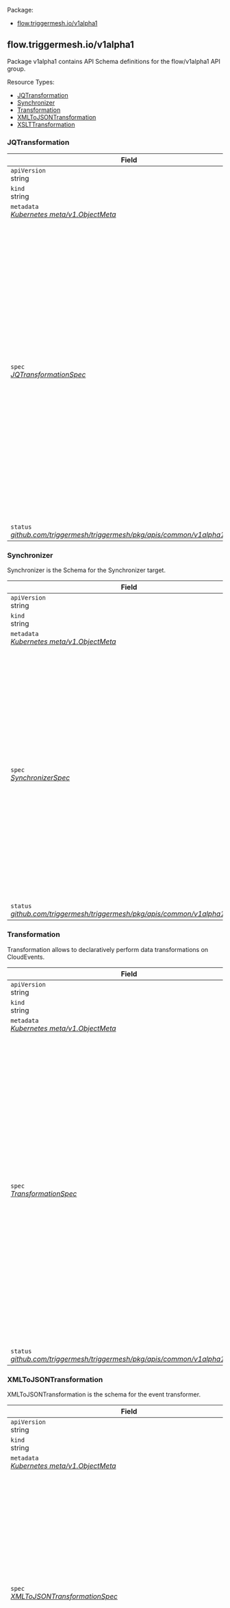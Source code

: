 <style>
.bs-sidebar {
display: none;
}
</style>
<p>Package:</p>
<ul>
<li>
<a href="#flow.triggermesh.io%2fv1alpha1">flow.triggermesh.io/v1alpha1</a>
</li>
</ul>
<h2 id="flow.triggermesh.io/v1alpha1">flow.triggermesh.io/v1alpha1</h2>
<p>
<p>Package v1alpha1 contains API Schema definitions for the flow/v1alpha1 API group.</p>
</p>
Resource Types:
<ul><li>
<a href="#flow.triggermesh.io/v1alpha1.JQTransformation">JQTransformation</a>
</li><li>
<a href="#flow.triggermesh.io/v1alpha1.Synchronizer">Synchronizer</a>
</li><li>
<a href="#flow.triggermesh.io/v1alpha1.Transformation">Transformation</a>
</li><li>
<a href="#flow.triggermesh.io/v1alpha1.XMLToJSONTransformation">XMLToJSONTransformation</a>
</li><li>
<a href="#flow.triggermesh.io/v1alpha1.XSLTTransformation">XSLTTransformation</a>
</li></ul>
<h3 id="flow.triggermesh.io/v1alpha1.JQTransformation">JQTransformation
</h3>
<p>
</p>
<table>
<thead>
<tr>
<th>Field</th>
<th>Description</th>
</tr>
</thead>
<tbody>
<tr>
<td>
<code>apiVersion</code></br>
string</td>
<td>
<code>
flow.triggermesh.io/v1alpha1
</code>
</td>
</tr>
<tr>
<td>
<code>kind</code></br>
string
</td>
<td><code>JQTransformation</code></td>
</tr>
<tr>
<td>
<code>metadata</code></br>
<em>
<a href="https://kubernetes.io/docs/reference/generated/kubernetes-api/v1.18/#objectmeta-v1-meta">
Kubernetes meta/v1.ObjectMeta
</a>
</em>
</td>
<td>
<em>(Optional)</em>
Refer to the Kubernetes API documentation for the fields of the
<code>metadata</code> field.
</td>
</tr>
<tr>
<td>
<code>spec</code></br>
<em>
<a href="#flow.triggermesh.io/v1alpha1.JQTransformationSpec">
JQTransformationSpec
</a>
</em>
</td>
<td>
<br/>
<br/>
<table>
<tr>
<td>
<code>query</code></br>
<em>
string
</em>
</td>
<td>
<p>The query that gets passed to the JQ library</p>
</td>
</tr>
<tr>
<td>
<code>eventOptions</code></br>
<em>
<a href="#flow.triggermesh.io/v1alpha1.EventOptions">
EventOptions
</a>
</em>
</td>
<td>
<p>EventOptions for targets</p>
</td>
</tr>
<tr>
<td>
<code>SourceSpec</code></br>
<em>
<a href="https://pkg.go.dev/knative.dev/pkg/apis/duck/v1#SourceSpec">
knative.dev/pkg/apis/duck/v1.SourceSpec
</a>
</em>
</td>
<td>
<p>
(Members of <code>SourceSpec</code> are embedded into this type.)
</p>
<p>Support sending to an event sink instead of replying.</p>
</td>
</tr>
<tr>
<td>
<code>adapterOverrides</code></br>
<em>
<a href="https://pkg.go.dev/github.com/triggermesh/triggermesh/pkg/apis/common/v1alpha1#AdapterOverrides">
github.com/triggermesh/triggermesh/pkg/apis/common/v1alpha1.AdapterOverrides
</a>
</em>
</td>
<td>
<em>(Optional)</em>
<p>Adapter spec overrides parameters.</p>
</td>
</tr>
</table>
</td>
</tr>
<tr>
<td>
<code>status</code></br>
<em>
<a href="https://pkg.go.dev/github.com/triggermesh/triggermesh/pkg/apis/common/v1alpha1#Status">
github.com/triggermesh/triggermesh/pkg/apis/common/v1alpha1.Status
</a>
</em>
</td>
<td>
</td>
</tr>
</tbody>
</table>
<h3 id="flow.triggermesh.io/v1alpha1.Synchronizer">Synchronizer
</h3>
<p>
<p>Synchronizer is the Schema for the Synchronizer target.</p>
</p>
<table>
<thead>
<tr>
<th>Field</th>
<th>Description</th>
</tr>
</thead>
<tbody>
<tr>
<td>
<code>apiVersion</code></br>
string</td>
<td>
<code>
flow.triggermesh.io/v1alpha1
</code>
</td>
</tr>
<tr>
<td>
<code>kind</code></br>
string
</td>
<td><code>Synchronizer</code></td>
</tr>
<tr>
<td>
<code>metadata</code></br>
<em>
<a href="https://kubernetes.io/docs/reference/generated/kubernetes-api/v1.18/#objectmeta-v1-meta">
Kubernetes meta/v1.ObjectMeta
</a>
</em>
</td>
<td>
Refer to the Kubernetes API documentation for the fields of the
<code>metadata</code> field.
</td>
</tr>
<tr>
<td>
<code>spec</code></br>
<em>
<a href="#flow.triggermesh.io/v1alpha1.SynchronizerSpec">
SynchronizerSpec
</a>
</em>
</td>
<td>
<br/>
<br/>
<table>
<tr>
<td>
<code>correlationKey</code></br>
<em>
<a href="#flow.triggermesh.io/v1alpha1.Correlation">
Correlation
</a>
</em>
</td>
<td>
</td>
</tr>
<tr>
<td>
<code>response</code></br>
<em>
<a href="#flow.triggermesh.io/v1alpha1.Response">
Response
</a>
</em>
</td>
<td>
</td>
</tr>
<tr>
<td>
<code>SourceSpec</code></br>
<em>
<a href="https://pkg.go.dev/knative.dev/pkg/apis/duck/v1#SourceSpec">
knative.dev/pkg/apis/duck/v1.SourceSpec
</a>
</em>
</td>
<td>
<p>
(Members of <code>SourceSpec</code> are embedded into this type.)
</p>
<p>Support sending to an event sink instead of replying.</p>
</td>
</tr>
<tr>
<td>
<code>adapterOverrides</code></br>
<em>
<a href="https://pkg.go.dev/github.com/triggermesh/triggermesh/pkg/apis/common/v1alpha1#AdapterOverrides">
github.com/triggermesh/triggermesh/pkg/apis/common/v1alpha1.AdapterOverrides
</a>
</em>
</td>
<td>
<em>(Optional)</em>
<p>Adapter spec overrides parameters.</p>
</td>
</tr>
</table>
</td>
</tr>
<tr>
<td>
<code>status</code></br>
<em>
<a href="https://pkg.go.dev/github.com/triggermesh/triggermesh/pkg/apis/common/v1alpha1#Status">
github.com/triggermesh/triggermesh/pkg/apis/common/v1alpha1.Status
</a>
</em>
</td>
<td>
</td>
</tr>
</tbody>
</table>
<h3 id="flow.triggermesh.io/v1alpha1.Transformation">Transformation
</h3>
<p>
<p>Transformation allows to declaratively perform data transformations on CloudEvents.</p>
</p>
<table>
<thead>
<tr>
<th>Field</th>
<th>Description</th>
</tr>
</thead>
<tbody>
<tr>
<td>
<code>apiVersion</code></br>
string</td>
<td>
<code>
flow.triggermesh.io/v1alpha1
</code>
</td>
</tr>
<tr>
<td>
<code>kind</code></br>
string
</td>
<td><code>Transformation</code></td>
</tr>
<tr>
<td>
<code>metadata</code></br>
<em>
<a href="https://kubernetes.io/docs/reference/generated/kubernetes-api/v1.18/#objectmeta-v1-meta">
Kubernetes meta/v1.ObjectMeta
</a>
</em>
</td>
<td>
Refer to the Kubernetes API documentation for the fields of the
<code>metadata</code> field.
</td>
</tr>
<tr>
<td>
<code>spec</code></br>
<em>
<a href="#flow.triggermesh.io/v1alpha1.TransformationSpec">
TransformationSpec
</a>
</em>
</td>
<td>
<br/>
<br/>
<table>
<tr>
<td>
<code>context</code></br>
<em>
<a href="#flow.triggermesh.io/v1alpha1.Transform">
[]Transform
</a>
</em>
</td>
<td>
<p>Context contains Transformations that must be applied on CE Context</p>
</td>
</tr>
<tr>
<td>
<code>data</code></br>
<em>
<a href="#flow.triggermesh.io/v1alpha1.Transform">
[]Transform
</a>
</em>
</td>
<td>
<p>Data contains Transformations that must be applied on CE Data</p>
</td>
</tr>
<tr>
<td>
<code>SourceSpec</code></br>
<em>
<a href="https://pkg.go.dev/knative.dev/pkg/apis/duck/v1#SourceSpec">
knative.dev/pkg/apis/duck/v1.SourceSpec
</a>
</em>
</td>
<td>
<p>
(Members of <code>SourceSpec</code> are embedded into this type.)
</p>
<p>Support sending to an event sink instead of replying.</p>
</td>
</tr>
<tr>
<td>
<code>adapterOverrides</code></br>
<em>
<a href="https://pkg.go.dev/github.com/triggermesh/triggermesh/pkg/apis/common/v1alpha1#AdapterOverrides">
github.com/triggermesh/triggermesh/pkg/apis/common/v1alpha1.AdapterOverrides
</a>
</em>
</td>
<td>
<em>(Optional)</em>
<p>Adapter spec overrides parameters.</p>
</td>
</tr>
</table>
</td>
</tr>
<tr>
<td>
<code>status</code></br>
<em>
<a href="https://pkg.go.dev/github.com/triggermesh/triggermesh/pkg/apis/common/v1alpha1#Status">
github.com/triggermesh/triggermesh/pkg/apis/common/v1alpha1.Status
</a>
</em>
</td>
<td>
</td>
</tr>
</tbody>
</table>
<h3 id="flow.triggermesh.io/v1alpha1.XMLToJSONTransformation">XMLToJSONTransformation
</h3>
<p>
<p>XMLToJSONTransformation is the schema for the event transformer.</p>
</p>
<table>
<thead>
<tr>
<th>Field</th>
<th>Description</th>
</tr>
</thead>
<tbody>
<tr>
<td>
<code>apiVersion</code></br>
string</td>
<td>
<code>
flow.triggermesh.io/v1alpha1
</code>
</td>
</tr>
<tr>
<td>
<code>kind</code></br>
string
</td>
<td><code>XMLToJSONTransformation</code></td>
</tr>
<tr>
<td>
<code>metadata</code></br>
<em>
<a href="https://kubernetes.io/docs/reference/generated/kubernetes-api/v1.18/#objectmeta-v1-meta">
Kubernetes meta/v1.ObjectMeta
</a>
</em>
</td>
<td>
Refer to the Kubernetes API documentation for the fields of the
<code>metadata</code> field.
</td>
</tr>
<tr>
<td>
<code>spec</code></br>
<em>
<a href="#flow.triggermesh.io/v1alpha1.XMLToJSONTransformationSpec">
XMLToJSONTransformationSpec
</a>
</em>
</td>
<td>
<br/>
<br/>
<table>
<tr>
<td>
<code>eventOptions</code></br>
<em>
<a href="#flow.triggermesh.io/v1alpha1.EventOptions">
EventOptions
</a>
</em>
</td>
<td>
<p>EventOptions for targets</p>
</td>
</tr>
<tr>
<td>
<code>SourceSpec</code></br>
<em>
<a href="https://pkg.go.dev/knative.dev/pkg/apis/duck/v1#SourceSpec">
knative.dev/pkg/apis/duck/v1.SourceSpec
</a>
</em>
</td>
<td>
<p>
(Members of <code>SourceSpec</code> are embedded into this type.)
</p>
<p>Support sending to an event sink instead of replying.</p>
</td>
</tr>
<tr>
<td>
<code>adapterOverrides</code></br>
<em>
<a href="https://pkg.go.dev/github.com/triggermesh/triggermesh/pkg/apis/common/v1alpha1#AdapterOverrides">
github.com/triggermesh/triggermesh/pkg/apis/common/v1alpha1.AdapterOverrides
</a>
</em>
</td>
<td>
<em>(Optional)</em>
<p>Adapter spec overrides parameters.</p>
</td>
</tr>
</table>
</td>
</tr>
<tr>
<td>
<code>status</code></br>
<em>
<a href="https://pkg.go.dev/github.com/triggermesh/triggermesh/pkg/apis/common/v1alpha1#Status">
github.com/triggermesh/triggermesh/pkg/apis/common/v1alpha1.Status
</a>
</em>
</td>
<td>
</td>
</tr>
</tbody>
</table>
<h3 id="flow.triggermesh.io/v1alpha1.XSLTTransformation">XSLTTransformation
</h3>
<p>
<p>XSLTTransformation is the Schema for an XSLT transformation target.</p>
</p>
<table>
<thead>
<tr>
<th>Field</th>
<th>Description</th>
</tr>
</thead>
<tbody>
<tr>
<td>
<code>apiVersion</code></br>
string</td>
<td>
<code>
flow.triggermesh.io/v1alpha1
</code>
</td>
</tr>
<tr>
<td>
<code>kind</code></br>
string
</td>
<td><code>XSLTTransformation</code></td>
</tr>
<tr>
<td>
<code>metadata</code></br>
<em>
<a href="https://kubernetes.io/docs/reference/generated/kubernetes-api/v1.18/#objectmeta-v1-meta">
Kubernetes meta/v1.ObjectMeta
</a>
</em>
</td>
<td>
Refer to the Kubernetes API documentation for the fields of the
<code>metadata</code> field.
</td>
</tr>
<tr>
<td>
<code>spec</code></br>
<em>
<a href="#flow.triggermesh.io/v1alpha1.XSLTTransformationSpec">
XSLTTransformationSpec
</a>
</em>
</td>
<td>
<br/>
<br/>
<table>
<tr>
<td>
<code>xslt</code></br>
<em>
<a href="#flow.triggermesh.io/v1alpha1.ValueFromField">
ValueFromField
</a>
</em>
</td>
<td>
<em>(Optional)</em>
<p>XSLT document that will be used by default for transformation.
Can be omited if the XSLT is informed at each event.</p>
</td>
</tr>
<tr>
<td>
<code>allowPerEventXSLT</code></br>
<em>
bool
</em>
</td>
<td>
<em>(Optional)</em>
<p>Whether the default XSLT can be overriden at each event</p>
</td>
</tr>
<tr>
<td>
<code>SourceSpec</code></br>
<em>
<a href="https://pkg.go.dev/knative.dev/pkg/apis/duck/v1#SourceSpec">
knative.dev/pkg/apis/duck/v1.SourceSpec
</a>
</em>
</td>
<td>
<p>
(Members of <code>SourceSpec</code> are embedded into this type.)
</p>
<p>Support sending to an event sink instead of replying.</p>
</td>
</tr>
<tr>
<td>
<code>adapterOverrides</code></br>
<em>
<a href="https://pkg.go.dev/github.com/triggermesh/triggermesh/pkg/apis/common/v1alpha1#AdapterOverrides">
github.com/triggermesh/triggermesh/pkg/apis/common/v1alpha1.AdapterOverrides
</a>
</em>
</td>
<td>
<em>(Optional)</em>
<p>Adapter spec overrides parameters.</p>
</td>
</tr>
</table>
</td>
</tr>
<tr>
<td>
<code>status</code></br>
<em>
<a href="https://pkg.go.dev/github.com/triggermesh/triggermesh/pkg/apis/common/v1alpha1#Status">
github.com/triggermesh/triggermesh/pkg/apis/common/v1alpha1.Status
</a>
</em>
</td>
<td>
</td>
</tr>
</tbody>
</table>
<h3 id="flow.triggermesh.io/v1alpha1.Correlation">Correlation
</h3>
<p>
(<em>Appears on:</em>
<a href="#flow.triggermesh.io/v1alpha1.SynchronizerSpec">SynchronizerSpec</a>)
</p>
<p>
<p>Correlation holds the request-response matching parameters.</p>
</p>
<table>
<thead>
<tr>
<th>Field</th>
<th>Description</th>
</tr>
</thead>
<tbody>
<tr>
<td>
<code>attribute</code></br>
<em>
string
</em>
</td>
<td>
</td>
</tr>
<tr>
<td>
<code>length</code></br>
<em>
int
</em>
</td>
<td>
</td>
</tr>
</tbody>
</table>
<h3 id="flow.triggermesh.io/v1alpha1.EventOptions">EventOptions
</h3>
<p>
(<em>Appears on:</em>
<a href="#flow.triggermesh.io/v1alpha1.JQTransformationSpec">JQTransformationSpec</a>, 
<a href="#flow.triggermesh.io/v1alpha1.XMLToJSONTransformationSpec">XMLToJSONTransformationSpec</a>)
</p>
<p>
<p>EventOptions modifies CloudEvents management at Targets.</p>
</p>
<table>
<thead>
<tr>
<th>Field</th>
<th>Description</th>
</tr>
</thead>
<tbody>
<tr>
<td>
<code>payloadPolicy</code></br>
<em>
github.com/triggermesh/triggermesh/pkg/targets/adapter/cloudevents.PayloadPolicy
</em>
</td>
<td>
<em>(Optional)</em>
<p>PayloadPolicy indicates if replies from the target should include
a payload if available. Possible values are:</p>
<ul>
<li>always: will return a with the reply payload if avaliable.</li>
<li>errors: will only reply with payload in case of an error.</li>
<li>never: will not reply with payload.</li>
</ul>
</td>
</tr>
</tbody>
</table>
<h3 id="flow.triggermesh.io/v1alpha1.JQTransformationSpec">JQTransformationSpec
</h3>
<p>
(<em>Appears on:</em>
<a href="#flow.triggermesh.io/v1alpha1.JQTransformation">JQTransformation</a>)
</p>
<p>
<p>JQTransformationSpec defines the desired state of the component.</p>
</p>
<table>
<thead>
<tr>
<th>Field</th>
<th>Description</th>
</tr>
</thead>
<tbody>
<tr>
<td>
<code>query</code></br>
<em>
string
</em>
</td>
<td>
<p>The query that gets passed to the JQ library</p>
</td>
</tr>
<tr>
<td>
<code>eventOptions</code></br>
<em>
<a href="#flow.triggermesh.io/v1alpha1.EventOptions">
EventOptions
</a>
</em>
</td>
<td>
<p>EventOptions for targets</p>
</td>
</tr>
<tr>
<td>
<code>SourceSpec</code></br>
<em>
<a href="https://pkg.go.dev/knative.dev/pkg/apis/duck/v1#SourceSpec">
knative.dev/pkg/apis/duck/v1.SourceSpec
</a>
</em>
</td>
<td>
<p>
(Members of <code>SourceSpec</code> are embedded into this type.)
</p>
<p>Support sending to an event sink instead of replying.</p>
</td>
</tr>
<tr>
<td>
<code>adapterOverrides</code></br>
<em>
<a href="https://pkg.go.dev/github.com/triggermesh/triggermesh/pkg/apis/common/v1alpha1#AdapterOverrides">
github.com/triggermesh/triggermesh/pkg/apis/common/v1alpha1.AdapterOverrides
</a>
</em>
</td>
<td>
<em>(Optional)</em>
<p>Adapter spec overrides parameters.</p>
</td>
</tr>
</tbody>
</table>
<h3 id="flow.triggermesh.io/v1alpha1.Path">Path
</h3>
<p>
(<em>Appears on:</em>
<a href="#flow.triggermesh.io/v1alpha1.Transform">Transform</a>)
</p>
<p>
<p>Path is a key-value pair that represents JSON object path</p>
</p>
<table>
<thead>
<tr>
<th>Field</th>
<th>Description</th>
</tr>
</thead>
<tbody>
<tr>
<td>
<code>key</code></br>
<em>
string
</em>
</td>
<td>
</td>
</tr>
<tr>
<td>
<code>value</code></br>
<em>
string
</em>
</td>
<td>
</td>
</tr>
<tr>
<td>
<code>separator</code></br>
<em>
string
</em>
</td>
<td>
</td>
</tr>
</tbody>
</table>
<h3 id="flow.triggermesh.io/v1alpha1.Response">Response
</h3>
<p>
(<em>Appears on:</em>
<a href="#flow.triggermesh.io/v1alpha1.SynchronizerSpec">SynchronizerSpec</a>)
</p>
<p>
<p>Response defines the response handling configuration.</p>
</p>
<table>
<thead>
<tr>
<th>Field</th>
<th>Description</th>
</tr>
</thead>
<tbody>
<tr>
<td>
<code>timeout</code></br>
<em>
<a href="https://pkg.go.dev/github.com/triggermesh/triggermesh/pkg/apis#Duration">
github.com/triggermesh/triggermesh/pkg/apis.Duration
</a>
</em>
</td>
<td>
</td>
</tr>
</tbody>
</table>
<h3 id="flow.triggermesh.io/v1alpha1.SynchronizerSpec">SynchronizerSpec
</h3>
<p>
(<em>Appears on:</em>
<a href="#flow.triggermesh.io/v1alpha1.Synchronizer">Synchronizer</a>)
</p>
<p>
<p>SynchronizerSpec defines the desired state of the component.</p>
</p>
<table>
<thead>
<tr>
<th>Field</th>
<th>Description</th>
</tr>
</thead>
<tbody>
<tr>
<td>
<code>correlationKey</code></br>
<em>
<a href="#flow.triggermesh.io/v1alpha1.Correlation">
Correlation
</a>
</em>
</td>
<td>
</td>
</tr>
<tr>
<td>
<code>response</code></br>
<em>
<a href="#flow.triggermesh.io/v1alpha1.Response">
Response
</a>
</em>
</td>
<td>
</td>
</tr>
<tr>
<td>
<code>SourceSpec</code></br>
<em>
<a href="https://pkg.go.dev/knative.dev/pkg/apis/duck/v1#SourceSpec">
knative.dev/pkg/apis/duck/v1.SourceSpec
</a>
</em>
</td>
<td>
<p>
(Members of <code>SourceSpec</code> are embedded into this type.)
</p>
<p>Support sending to an event sink instead of replying.</p>
</td>
</tr>
<tr>
<td>
<code>adapterOverrides</code></br>
<em>
<a href="https://pkg.go.dev/github.com/triggermesh/triggermesh/pkg/apis/common/v1alpha1#AdapterOverrides">
github.com/triggermesh/triggermesh/pkg/apis/common/v1alpha1.AdapterOverrides
</a>
</em>
</td>
<td>
<em>(Optional)</em>
<p>Adapter spec overrides parameters.</p>
</td>
</tr>
</tbody>
</table>
<h3 id="flow.triggermesh.io/v1alpha1.Transform">Transform
</h3>
<p>
(<em>Appears on:</em>
<a href="#flow.triggermesh.io/v1alpha1.TransformationSpec">TransformationSpec</a>)
</p>
<p>
<p>Transform describes transformation schemes for different CE types.</p>
</p>
<table>
<thead>
<tr>
<th>Field</th>
<th>Description</th>
</tr>
</thead>
<tbody>
<tr>
<td>
<code>operation</code></br>
<em>
string
</em>
</td>
<td>
</td>
</tr>
<tr>
<td>
<code>paths</code></br>
<em>
<a href="#flow.triggermesh.io/v1alpha1.Path">
[]Path
</a>
</em>
</td>
<td>
</td>
</tr>
</tbody>
</table>
<h3 id="flow.triggermesh.io/v1alpha1.TransformationSpec">TransformationSpec
</h3>
<p>
(<em>Appears on:</em>
<a href="#flow.triggermesh.io/v1alpha1.Transformation">Transformation</a>)
</p>
<p>
<p>TransformationSpec defines the desired state of the component.</p>
</p>
<table>
<thead>
<tr>
<th>Field</th>
<th>Description</th>
</tr>
</thead>
<tbody>
<tr>
<td>
<code>context</code></br>
<em>
<a href="#flow.triggermesh.io/v1alpha1.Transform">
[]Transform
</a>
</em>
</td>
<td>
<p>Context contains Transformations that must be applied on CE Context</p>
</td>
</tr>
<tr>
<td>
<code>data</code></br>
<em>
<a href="#flow.triggermesh.io/v1alpha1.Transform">
[]Transform
</a>
</em>
</td>
<td>
<p>Data contains Transformations that must be applied on CE Data</p>
</td>
</tr>
<tr>
<td>
<code>SourceSpec</code></br>
<em>
<a href="https://pkg.go.dev/knative.dev/pkg/apis/duck/v1#SourceSpec">
knative.dev/pkg/apis/duck/v1.SourceSpec
</a>
</em>
</td>
<td>
<p>
(Members of <code>SourceSpec</code> are embedded into this type.)
</p>
<p>Support sending to an event sink instead of replying.</p>
</td>
</tr>
<tr>
<td>
<code>adapterOverrides</code></br>
<em>
<a href="https://pkg.go.dev/github.com/triggermesh/triggermesh/pkg/apis/common/v1alpha1#AdapterOverrides">
github.com/triggermesh/triggermesh/pkg/apis/common/v1alpha1.AdapterOverrides
</a>
</em>
</td>
<td>
<em>(Optional)</em>
<p>Adapter spec overrides parameters.</p>
</td>
</tr>
</tbody>
</table>
<h3 id="flow.triggermesh.io/v1alpha1.ValueFromField">ValueFromField
</h3>
<p>
(<em>Appears on:</em>
<a href="#flow.triggermesh.io/v1alpha1.XSLTTransformationSpec">XSLTTransformationSpec</a>)
</p>
<p>
<p>ValueFromField is a struct field that can have its value either defined
explicitly or sourced from another entity.</p>
</p>
<table>
<thead>
<tr>
<th>Field</th>
<th>Description</th>
</tr>
</thead>
<tbody>
<tr>
<td>
<code>value</code></br>
<em>
string
</em>
</td>
<td>
<em>(Optional)</em>
<p>Field value.</p>
</td>
</tr>
<tr>
<td>
<code>valueFromSecret</code></br>
<em>
<a href="https://kubernetes.io/docs/reference/generated/kubernetes-api/v1.18/#secretkeyselector-v1-core">
Kubernetes core/v1.SecretKeySelector
</a>
</em>
</td>
<td>
<em>(Optional)</em>
<p>Field value from a Kubernetes Secret.</p>
</td>
</tr>
<tr>
<td>
<code>valueFromConfigMap</code></br>
<em>
<a href="https://kubernetes.io/docs/reference/generated/kubernetes-api/v1.18/#configmapkeyselector-v1-core">
Kubernetes core/v1.ConfigMapKeySelector
</a>
</em>
</td>
<td>
<em>(Optional)</em>
<p>Field value from a Kubernetes ConfigMap.</p>
</td>
</tr>
</tbody>
</table>
<h3 id="flow.triggermesh.io/v1alpha1.XMLToJSONTransformationSpec">XMLToJSONTransformationSpec
</h3>
<p>
(<em>Appears on:</em>
<a href="#flow.triggermesh.io/v1alpha1.XMLToJSONTransformation">XMLToJSONTransformation</a>)
</p>
<p>
<p>XMLToJSONTransformationSpec defines the desired state of the component.</p>
</p>
<table>
<thead>
<tr>
<th>Field</th>
<th>Description</th>
</tr>
</thead>
<tbody>
<tr>
<td>
<code>eventOptions</code></br>
<em>
<a href="#flow.triggermesh.io/v1alpha1.EventOptions">
EventOptions
</a>
</em>
</td>
<td>
<p>EventOptions for targets</p>
</td>
</tr>
<tr>
<td>
<code>SourceSpec</code></br>
<em>
<a href="https://pkg.go.dev/knative.dev/pkg/apis/duck/v1#SourceSpec">
knative.dev/pkg/apis/duck/v1.SourceSpec
</a>
</em>
</td>
<td>
<p>
(Members of <code>SourceSpec</code> are embedded into this type.)
</p>
<p>Support sending to an event sink instead of replying.</p>
</td>
</tr>
<tr>
<td>
<code>adapterOverrides</code></br>
<em>
<a href="https://pkg.go.dev/github.com/triggermesh/triggermesh/pkg/apis/common/v1alpha1#AdapterOverrides">
github.com/triggermesh/triggermesh/pkg/apis/common/v1alpha1.AdapterOverrides
</a>
</em>
</td>
<td>
<em>(Optional)</em>
<p>Adapter spec overrides parameters.</p>
</td>
</tr>
</tbody>
</table>
<h3 id="flow.triggermesh.io/v1alpha1.XSLTTransformationSpec">XSLTTransformationSpec
</h3>
<p>
(<em>Appears on:</em>
<a href="#flow.triggermesh.io/v1alpha1.XSLTTransformation">XSLTTransformation</a>)
</p>
<p>
<p>XSLTTransformationSpec defines the desired state of the component.</p>
</p>
<table>
<thead>
<tr>
<th>Field</th>
<th>Description</th>
</tr>
</thead>
<tbody>
<tr>
<td>
<code>xslt</code></br>
<em>
<a href="#flow.triggermesh.io/v1alpha1.ValueFromField">
ValueFromField
</a>
</em>
</td>
<td>
<em>(Optional)</em>
<p>XSLT document that will be used by default for transformation.
Can be omited if the XSLT is informed at each event.</p>
</td>
</tr>
<tr>
<td>
<code>allowPerEventXSLT</code></br>
<em>
bool
</em>
</td>
<td>
<em>(Optional)</em>
<p>Whether the default XSLT can be overriden at each event</p>
</td>
</tr>
<tr>
<td>
<code>SourceSpec</code></br>
<em>
<a href="https://pkg.go.dev/knative.dev/pkg/apis/duck/v1#SourceSpec">
knative.dev/pkg/apis/duck/v1.SourceSpec
</a>
</em>
</td>
<td>
<p>
(Members of <code>SourceSpec</code> are embedded into this type.)
</p>
<p>Support sending to an event sink instead of replying.</p>
</td>
</tr>
<tr>
<td>
<code>adapterOverrides</code></br>
<em>
<a href="https://pkg.go.dev/github.com/triggermesh/triggermesh/pkg/apis/common/v1alpha1#AdapterOverrides">
github.com/triggermesh/triggermesh/pkg/apis/common/v1alpha1.AdapterOverrides
</a>
</em>
</td>
<td>
<em>(Optional)</em>
<p>Adapter spec overrides parameters.</p>
</td>
</tr>
</tbody>
</table>
<hr/>
<p><em>
Generated with <code>gen-crd-api-reference-docs</code>
on git commit <code>9562705f</code>.
</em></p>
